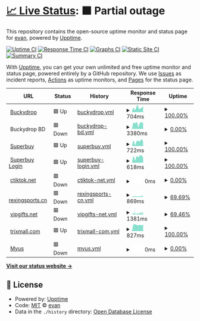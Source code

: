 # [📈 Live Status](https://lanen.github.io): <!--live status--> **🟧 Partial outage**

This repository contains the open-source uptime monitor and status page for [evan](https://lanen.github.io), powered by [Upptime](https://github.com/upptime/upptime).

[![Uptime CI](https://github.com/lanen/bs-site/workflows/Uptime%20CI/badge.svg)](https://github.com/lanen/bs-site/actions?query=workflow%3A%22Uptime+CI%22)
[![Response Time CI](https://github.com/lanen/bs-site/workflows/Response%20Time%20CI/badge.svg)](https://github.com/lanen/bs-site/actions?query=workflow%3A%22Response+Time+CI%22)
[![Graphs CI](https://github.com/lanen/bs-site/workflows/Graphs%20CI/badge.svg)](https://github.com/lanen/bs-site/actions?query=workflow%3A%22Graphs+CI%22)
[![Static Site CI](https://github.com/lanen/bs-site/workflows/Static%20Site%20CI/badge.svg)](https://github.com/lanen/bs-site/actions?query=workflow%3A%22Static+Site+CI%22)
[![Summary CI](https://github.com/lanen/bs-site/workflows/Summary%20CI/badge.svg)](https://github.com/lanen/bs-site/actions?query=workflow%3A%22Summary+CI%22)

With [Upptime](https://upptime.js.org), you can get your own unlimited and free uptime monitor and status page, powered entirely by a GitHub repository. We use [Issues](https://github.com/lanen/bs-site/issues) as incident reports, [Actions](https://github.com/lanen/bs-site/actions) as uptime monitors, and [Pages](https://lanen.github.io) for the status page.

<!--start: status pages-->
<!-- This summary is generated by Upptime (https://github.com/upptime/upptime) -->
<!-- Do not edit this manually, your changes will be overwritten -->
<!-- prettier-ignore -->
| URL | Status | History | Response Time | Uptime |
| --- | ------ | ------- | ------------- | ------ |
| <img alt="" src="https://icons.duckduckgo.com/ip3/www.buckydrop.com.ico" height="13"> [Buckydrop](https://www.buckydrop.com) | 🟩 Up | [buckydrop.yml](https://github.com/lanen/bs-site/commits/HEAD/history/buckydrop.yml) | <details><summary><img alt="Response time graph" src="./graphs/buckydrop/response-time-week.png" height="20"> 704ms</summary><br><a href="https://lanen.github.io/bs-site/history/buckydrop"><img alt="Response time 786" src="https://img.shields.io/endpoint?url=https%3A%2F%2Fraw.githubusercontent.com%2Flanen%2Fbs-site%2FHEAD%2Fapi%2Fbuckydrop%2Fresponse-time.json"></a><br><a href="https://lanen.github.io/bs-site/history/buckydrop"><img alt="24-hour response time 953" src="https://img.shields.io/endpoint?url=https%3A%2F%2Fraw.githubusercontent.com%2Flanen%2Fbs-site%2FHEAD%2Fapi%2Fbuckydrop%2Fresponse-time-day.json"></a><br><a href="https://lanen.github.io/bs-site/history/buckydrop"><img alt="7-day response time 704" src="https://img.shields.io/endpoint?url=https%3A%2F%2Fraw.githubusercontent.com%2Flanen%2Fbs-site%2FHEAD%2Fapi%2Fbuckydrop%2Fresponse-time-week.json"></a><br><a href="https://lanen.github.io/bs-site/history/buckydrop"><img alt="30-day response time 739" src="https://img.shields.io/endpoint?url=https%3A%2F%2Fraw.githubusercontent.com%2Flanen%2Fbs-site%2FHEAD%2Fapi%2Fbuckydrop%2Fresponse-time-month.json"></a><br><a href="https://lanen.github.io/bs-site/history/buckydrop"><img alt="1-year response time 783" src="https://img.shields.io/endpoint?url=https%3A%2F%2Fraw.githubusercontent.com%2Flanen%2Fbs-site%2FHEAD%2Fapi%2Fbuckydrop%2Fresponse-time-year.json"></a></details> | <details><summary><a href="https://lanen.github.io/bs-site/history/buckydrop">100.00%</a></summary><a href="https://lanen.github.io/bs-site/history/buckydrop"><img alt="All-time uptime 99.95%" src="https://img.shields.io/endpoint?url=https%3A%2F%2Fraw.githubusercontent.com%2Flanen%2Fbs-site%2FHEAD%2Fapi%2Fbuckydrop%2Fuptime.json"></a><br><a href="https://lanen.github.io/bs-site/history/buckydrop"><img alt="24-hour uptime 100.00%" src="https://img.shields.io/endpoint?url=https%3A%2F%2Fraw.githubusercontent.com%2Flanen%2Fbs-site%2FHEAD%2Fapi%2Fbuckydrop%2Fuptime-day.json"></a><br><a href="https://lanen.github.io/bs-site/history/buckydrop"><img alt="7-day uptime 100.00%" src="https://img.shields.io/endpoint?url=https%3A%2F%2Fraw.githubusercontent.com%2Flanen%2Fbs-site%2FHEAD%2Fapi%2Fbuckydrop%2Fuptime-week.json"></a><br><a href="https://lanen.github.io/bs-site/history/buckydrop"><img alt="30-day uptime 100.00%" src="https://img.shields.io/endpoint?url=https%3A%2F%2Fraw.githubusercontent.com%2Flanen%2Fbs-site%2FHEAD%2Fapi%2Fbuckydrop%2Fuptime-month.json"></a><br><a href="https://lanen.github.io/bs-site/history/buckydrop"><img alt="1-year uptime 100.00%" src="https://img.shields.io/endpoint?url=https%3A%2F%2Fraw.githubusercontent.com%2Flanen%2Fbs-site%2FHEAD%2Fapi%2Fbuckydrop%2Fuptime-year.json"></a></details>
| <img alt="" src="https://icons.duckduckgo.com/ip3/null.ico" height="13"> Buckydrop BD | 🟥 Down | [buckydrop-bd.yml](https://github.com/lanen/bs-site/commits/HEAD/history/buckydrop-bd.yml) | <details><summary><img alt="Response time graph" src="./graphs/buckydrop-bd/response-time-week.png" height="20"> 3380ms</summary><br><a href="https://lanen.github.io/bs-site/history/buckydrop-bd"><img alt="Response time 3360" src="https://img.shields.io/endpoint?url=https%3A%2F%2Fraw.githubusercontent.com%2Flanen%2Fbs-site%2FHEAD%2Fapi%2Fbuckydrop-bd%2Fresponse-time.json"></a><br><a href="https://lanen.github.io/bs-site/history/buckydrop-bd"><img alt="24-hour response time 3665" src="https://img.shields.io/endpoint?url=https%3A%2F%2Fraw.githubusercontent.com%2Flanen%2Fbs-site%2FHEAD%2Fapi%2Fbuckydrop-bd%2Fresponse-time-day.json"></a><br><a href="https://lanen.github.io/bs-site/history/buckydrop-bd"><img alt="7-day response time 3380" src="https://img.shields.io/endpoint?url=https%3A%2F%2Fraw.githubusercontent.com%2Flanen%2Fbs-site%2FHEAD%2Fapi%2Fbuckydrop-bd%2Fresponse-time-week.json"></a><br><a href="https://lanen.github.io/bs-site/history/buckydrop-bd"><img alt="30-day response time 3770" src="https://img.shields.io/endpoint?url=https%3A%2F%2Fraw.githubusercontent.com%2Flanen%2Fbs-site%2FHEAD%2Fapi%2Fbuckydrop-bd%2Fresponse-time-month.json"></a><br><a href="https://lanen.github.io/bs-site/history/buckydrop-bd"><img alt="1-year response time 4079" src="https://img.shields.io/endpoint?url=https%3A%2F%2Fraw.githubusercontent.com%2Flanen%2Fbs-site%2FHEAD%2Fapi%2Fbuckydrop-bd%2Fresponse-time-year.json"></a></details> | <details><summary><a href="https://lanen.github.io/bs-site/history/buckydrop-bd">0.00%</a></summary><a href="https://lanen.github.io/bs-site/history/buckydrop-bd"><img alt="All-time uptime 39.38%" src="https://img.shields.io/endpoint?url=https%3A%2F%2Fraw.githubusercontent.com%2Flanen%2Fbs-site%2FHEAD%2Fapi%2Fbuckydrop-bd%2Fuptime.json"></a><br><a href="https://lanen.github.io/bs-site/history/buckydrop-bd"><img alt="24-hour uptime 0.00%" src="https://img.shields.io/endpoint?url=https%3A%2F%2Fraw.githubusercontent.com%2Flanen%2Fbs-site%2FHEAD%2Fapi%2Fbuckydrop-bd%2Fuptime-day.json"></a><br><a href="https://lanen.github.io/bs-site/history/buckydrop-bd"><img alt="7-day uptime 0.00%" src="https://img.shields.io/endpoint?url=https%3A%2F%2Fraw.githubusercontent.com%2Flanen%2Fbs-site%2FHEAD%2Fapi%2Fbuckydrop-bd%2Fuptime-week.json"></a><br><a href="https://lanen.github.io/bs-site/history/buckydrop-bd"><img alt="30-day uptime 1.38%" src="https://img.shields.io/endpoint?url=https%3A%2F%2Fraw.githubusercontent.com%2Flanen%2Fbs-site%2FHEAD%2Fapi%2Fbuckydrop-bd%2Fuptime-month.json"></a><br><a href="https://lanen.github.io/bs-site/history/buckydrop-bd"><img alt="1-year uptime 0.00%" src="https://img.shields.io/endpoint?url=https%3A%2F%2Fraw.githubusercontent.com%2Flanen%2Fbs-site%2FHEAD%2Fapi%2Fbuckydrop-bd%2Fuptime-year.json"></a></details>
| <img alt="" src="https://icons.duckduckgo.com/ip3/www.superbuy.com.ico" height="13"> [Superbuy](https://www.superbuy.com) | 🟩 Up | [superbuy.yml](https://github.com/lanen/bs-site/commits/HEAD/history/superbuy.yml) | <details><summary><img alt="Response time graph" src="./graphs/superbuy/response-time-week.png" height="20"> 722ms</summary><br><a href="https://lanen.github.io/bs-site/history/superbuy"><img alt="Response time 693" src="https://img.shields.io/endpoint?url=https%3A%2F%2Fraw.githubusercontent.com%2Flanen%2Fbs-site%2FHEAD%2Fapi%2Fsuperbuy%2Fresponse-time.json"></a><br><a href="https://lanen.github.io/bs-site/history/superbuy"><img alt="24-hour response time 641" src="https://img.shields.io/endpoint?url=https%3A%2F%2Fraw.githubusercontent.com%2Flanen%2Fbs-site%2FHEAD%2Fapi%2Fsuperbuy%2Fresponse-time-day.json"></a><br><a href="https://lanen.github.io/bs-site/history/superbuy"><img alt="7-day response time 722" src="https://img.shields.io/endpoint?url=https%3A%2F%2Fraw.githubusercontent.com%2Flanen%2Fbs-site%2FHEAD%2Fapi%2Fsuperbuy%2Fresponse-time-week.json"></a><br><a href="https://lanen.github.io/bs-site/history/superbuy"><img alt="30-day response time 647" src="https://img.shields.io/endpoint?url=https%3A%2F%2Fraw.githubusercontent.com%2Flanen%2Fbs-site%2FHEAD%2Fapi%2Fsuperbuy%2Fresponse-time-month.json"></a><br><a href="https://lanen.github.io/bs-site/history/superbuy"><img alt="1-year response time 709" src="https://img.shields.io/endpoint?url=https%3A%2F%2Fraw.githubusercontent.com%2Flanen%2Fbs-site%2FHEAD%2Fapi%2Fsuperbuy%2Fresponse-time-year.json"></a></details> | <details><summary><a href="https://lanen.github.io/bs-site/history/superbuy">100.00%</a></summary><a href="https://lanen.github.io/bs-site/history/superbuy"><img alt="All-time uptime 99.98%" src="https://img.shields.io/endpoint?url=https%3A%2F%2Fraw.githubusercontent.com%2Flanen%2Fbs-site%2FHEAD%2Fapi%2Fsuperbuy%2Fuptime.json"></a><br><a href="https://lanen.github.io/bs-site/history/superbuy"><img alt="24-hour uptime 100.00%" src="https://img.shields.io/endpoint?url=https%3A%2F%2Fraw.githubusercontent.com%2Flanen%2Fbs-site%2FHEAD%2Fapi%2Fsuperbuy%2Fuptime-day.json"></a><br><a href="https://lanen.github.io/bs-site/history/superbuy"><img alt="7-day uptime 100.00%" src="https://img.shields.io/endpoint?url=https%3A%2F%2Fraw.githubusercontent.com%2Flanen%2Fbs-site%2FHEAD%2Fapi%2Fsuperbuy%2Fuptime-week.json"></a><br><a href="https://lanen.github.io/bs-site/history/superbuy"><img alt="30-day uptime 100.00%" src="https://img.shields.io/endpoint?url=https%3A%2F%2Fraw.githubusercontent.com%2Flanen%2Fbs-site%2FHEAD%2Fapi%2Fsuperbuy%2Fuptime-month.json"></a><br><a href="https://lanen.github.io/bs-site/history/superbuy"><img alt="1-year uptime 100.00%" src="https://img.shields.io/endpoint?url=https%3A%2F%2Fraw.githubusercontent.com%2Flanen%2Fbs-site%2FHEAD%2Fapi%2Fsuperbuy%2Fuptime-year.json"></a></details>
| <img alt="" src="https://icons.duckduckgo.com/ip3/login.superbuy.com.ico" height="13"> [Superbuy Login](https://login.superbuy.com) | 🟩 Up | [superbuy-login.yml](https://github.com/lanen/bs-site/commits/HEAD/history/superbuy-login.yml) | <details><summary><img alt="Response time graph" src="./graphs/superbuy-login/response-time-week.png" height="20"> 618ms</summary><br><a href="https://lanen.github.io/bs-site/history/superbuy-login"><img alt="Response time 797" src="https://img.shields.io/endpoint?url=https%3A%2F%2Fraw.githubusercontent.com%2Flanen%2Fbs-site%2FHEAD%2Fapi%2Fsuperbuy-login%2Fresponse-time.json"></a><br><a href="https://lanen.github.io/bs-site/history/superbuy-login"><img alt="24-hour response time 543" src="https://img.shields.io/endpoint?url=https%3A%2F%2Fraw.githubusercontent.com%2Flanen%2Fbs-site%2FHEAD%2Fapi%2Fsuperbuy-login%2Fresponse-time-day.json"></a><br><a href="https://lanen.github.io/bs-site/history/superbuy-login"><img alt="7-day response time 618" src="https://img.shields.io/endpoint?url=https%3A%2F%2Fraw.githubusercontent.com%2Flanen%2Fbs-site%2FHEAD%2Fapi%2Fsuperbuy-login%2Fresponse-time-week.json"></a><br><a href="https://lanen.github.io/bs-site/history/superbuy-login"><img alt="30-day response time 612" src="https://img.shields.io/endpoint?url=https%3A%2F%2Fraw.githubusercontent.com%2Flanen%2Fbs-site%2FHEAD%2Fapi%2Fsuperbuy-login%2Fresponse-time-month.json"></a><br><a href="https://lanen.github.io/bs-site/history/superbuy-login"><img alt="1-year response time 743" src="https://img.shields.io/endpoint?url=https%3A%2F%2Fraw.githubusercontent.com%2Flanen%2Fbs-site%2FHEAD%2Fapi%2Fsuperbuy-login%2Fresponse-time-year.json"></a></details> | <details><summary><a href="https://lanen.github.io/bs-site/history/superbuy-login">100.00%</a></summary><a href="https://lanen.github.io/bs-site/history/superbuy-login"><img alt="All-time uptime 99.90%" src="https://img.shields.io/endpoint?url=https%3A%2F%2Fraw.githubusercontent.com%2Flanen%2Fbs-site%2FHEAD%2Fapi%2Fsuperbuy-login%2Fuptime.json"></a><br><a href="https://lanen.github.io/bs-site/history/superbuy-login"><img alt="24-hour uptime 100.00%" src="https://img.shields.io/endpoint?url=https%3A%2F%2Fraw.githubusercontent.com%2Flanen%2Fbs-site%2FHEAD%2Fapi%2Fsuperbuy-login%2Fuptime-day.json"></a><br><a href="https://lanen.github.io/bs-site/history/superbuy-login"><img alt="7-day uptime 100.00%" src="https://img.shields.io/endpoint?url=https%3A%2F%2Fraw.githubusercontent.com%2Flanen%2Fbs-site%2FHEAD%2Fapi%2Fsuperbuy-login%2Fuptime-week.json"></a><br><a href="https://lanen.github.io/bs-site/history/superbuy-login"><img alt="30-day uptime 100.00%" src="https://img.shields.io/endpoint?url=https%3A%2F%2Fraw.githubusercontent.com%2Flanen%2Fbs-site%2FHEAD%2Fapi%2Fsuperbuy-login%2Fuptime-month.json"></a><br><a href="https://lanen.github.io/bs-site/history/superbuy-login"><img alt="1-year uptime 100.00%" src="https://img.shields.io/endpoint?url=https%3A%2F%2Fraw.githubusercontent.com%2Flanen%2Fbs-site%2FHEAD%2Fapi%2Fsuperbuy-login%2Fuptime-year.json"></a></details>
| <img alt="" src="https://icons.duckduckgo.com/ip3/www.ctiktok.net.ico" height="13"> [ctiktok.net](https://www.ctiktok.net) | 🟥 Down | [ctiktok-net.yml](https://github.com/lanen/bs-site/commits/HEAD/history/ctiktok-net.yml) | <details><summary><img alt="Response time graph" src="./graphs/ctiktok-net/response-time-week.png" height="20"> 0ms</summary><br><a href="https://lanen.github.io/bs-site/history/ctiktok-net"><img alt="Response time 0" src="https://img.shields.io/endpoint?url=https%3A%2F%2Fraw.githubusercontent.com%2Flanen%2Fbs-site%2FHEAD%2Fapi%2Fctiktok-net%2Fresponse-time.json"></a><br><a href="https://lanen.github.io/bs-site/history/ctiktok-net"><img alt="24-hour response time 0" src="https://img.shields.io/endpoint?url=https%3A%2F%2Fraw.githubusercontent.com%2Flanen%2Fbs-site%2FHEAD%2Fapi%2Fctiktok-net%2Fresponse-time-day.json"></a><br><a href="https://lanen.github.io/bs-site/history/ctiktok-net"><img alt="7-day response time 0" src="https://img.shields.io/endpoint?url=https%3A%2F%2Fraw.githubusercontent.com%2Flanen%2Fbs-site%2FHEAD%2Fapi%2Fctiktok-net%2Fresponse-time-week.json"></a><br><a href="https://lanen.github.io/bs-site/history/ctiktok-net"><img alt="30-day response time 0" src="https://img.shields.io/endpoint?url=https%3A%2F%2Fraw.githubusercontent.com%2Flanen%2Fbs-site%2FHEAD%2Fapi%2Fctiktok-net%2Fresponse-time-month.json"></a><br><a href="https://lanen.github.io/bs-site/history/ctiktok-net"><img alt="1-year response time 0" src="https://img.shields.io/endpoint?url=https%3A%2F%2Fraw.githubusercontent.com%2Flanen%2Fbs-site%2FHEAD%2Fapi%2Fctiktok-net%2Fresponse-time-year.json"></a></details> | <details><summary><a href="https://lanen.github.io/bs-site/history/ctiktok-net">0.00%</a></summary><a href="https://lanen.github.io/bs-site/history/ctiktok-net"><img alt="All-time uptime 25.61%" src="https://img.shields.io/endpoint?url=https%3A%2F%2Fraw.githubusercontent.com%2Flanen%2Fbs-site%2FHEAD%2Fapi%2Fctiktok-net%2Fuptime.json"></a><br><a href="https://lanen.github.io/bs-site/history/ctiktok-net"><img alt="24-hour uptime 0.00%" src="https://img.shields.io/endpoint?url=https%3A%2F%2Fraw.githubusercontent.com%2Flanen%2Fbs-site%2FHEAD%2Fapi%2Fctiktok-net%2Fuptime-day.json"></a><br><a href="https://lanen.github.io/bs-site/history/ctiktok-net"><img alt="7-day uptime 0.00%" src="https://img.shields.io/endpoint?url=https%3A%2F%2Fraw.githubusercontent.com%2Flanen%2Fbs-site%2FHEAD%2Fapi%2Fctiktok-net%2Fuptime-week.json"></a><br><a href="https://lanen.github.io/bs-site/history/ctiktok-net"><img alt="30-day uptime 1.38%" src="https://img.shields.io/endpoint?url=https%3A%2F%2Fraw.githubusercontent.com%2Flanen%2Fbs-site%2FHEAD%2Fapi%2Fctiktok-net%2Fuptime-month.json"></a><br><a href="https://lanen.github.io/bs-site/history/ctiktok-net"><img alt="1-year uptime 0.00%" src="https://img.shields.io/endpoint?url=https%3A%2F%2Fraw.githubusercontent.com%2Flanen%2Fbs-site%2FHEAD%2Fapi%2Fctiktok-net%2Fuptime-year.json"></a></details>
| <img alt="" src="https://icons.duckduckgo.com/ip3/www.rexingsports.cn.ico" height="13"> [rexingsports.cn](https://www.rexingsports.cn) | 🟥 Down | [rexingsports-cn.yml](https://github.com/lanen/bs-site/commits/HEAD/history/rexingsports-cn.yml) | <details><summary><img alt="Response time graph" src="./graphs/rexingsports-cn/response-time-week.png" height="20"> 869ms</summary><br><a href="https://lanen.github.io/bs-site/history/rexingsports-cn"><img alt="Response time 976" src="https://img.shields.io/endpoint?url=https%3A%2F%2Fraw.githubusercontent.com%2Flanen%2Fbs-site%2FHEAD%2Fapi%2Frexingsports-cn%2Fresponse-time.json"></a><br><a href="https://lanen.github.io/bs-site/history/rexingsports-cn"><img alt="24-hour response time 990" src="https://img.shields.io/endpoint?url=https%3A%2F%2Fraw.githubusercontent.com%2Flanen%2Fbs-site%2FHEAD%2Fapi%2Frexingsports-cn%2Fresponse-time-day.json"></a><br><a href="https://lanen.github.io/bs-site/history/rexingsports-cn"><img alt="7-day response time 869" src="https://img.shields.io/endpoint?url=https%3A%2F%2Fraw.githubusercontent.com%2Flanen%2Fbs-site%2FHEAD%2Fapi%2Frexingsports-cn%2Fresponse-time-week.json"></a><br><a href="https://lanen.github.io/bs-site/history/rexingsports-cn"><img alt="30-day response time 913" src="https://img.shields.io/endpoint?url=https%3A%2F%2Fraw.githubusercontent.com%2Flanen%2Fbs-site%2FHEAD%2Fapi%2Frexingsports-cn%2Fresponse-time-month.json"></a><br><a href="https://lanen.github.io/bs-site/history/rexingsports-cn"><img alt="1-year response time 956" src="https://img.shields.io/endpoint?url=https%3A%2F%2Fraw.githubusercontent.com%2Flanen%2Fbs-site%2FHEAD%2Fapi%2Frexingsports-cn%2Fresponse-time-year.json"></a></details> | <details><summary><a href="https://lanen.github.io/bs-site/history/rexingsports-cn">69.69%</a></summary><a href="https://lanen.github.io/bs-site/history/rexingsports-cn"><img alt="All-time uptime 99.69%" src="https://img.shields.io/endpoint?url=https%3A%2F%2Fraw.githubusercontent.com%2Flanen%2Fbs-site%2FHEAD%2Fapi%2Frexingsports-cn%2Fuptime.json"></a><br><a href="https://lanen.github.io/bs-site/history/rexingsports-cn"><img alt="24-hour uptime 27.86%" src="https://img.shields.io/endpoint?url=https%3A%2F%2Fraw.githubusercontent.com%2Flanen%2Fbs-site%2FHEAD%2Fapi%2Frexingsports-cn%2Fuptime-day.json"></a><br><a href="https://lanen.github.io/bs-site/history/rexingsports-cn"><img alt="7-day uptime 69.69%" src="https://img.shields.io/endpoint?url=https%3A%2F%2Fraw.githubusercontent.com%2Flanen%2Fbs-site%2FHEAD%2Fapi%2Frexingsports-cn%2Fuptime-week.json"></a><br><a href="https://lanen.github.io/bs-site/history/rexingsports-cn"><img alt="30-day uptime 93.02%" src="https://img.shields.io/endpoint?url=https%3A%2F%2Fraw.githubusercontent.com%2Flanen%2Fbs-site%2FHEAD%2Fapi%2Frexingsports-cn%2Fuptime-month.json"></a><br><a href="https://lanen.github.io/bs-site/history/rexingsports-cn"><img alt="1-year uptime 99.42%" src="https://img.shields.io/endpoint?url=https%3A%2F%2Fraw.githubusercontent.com%2Flanen%2Fbs-site%2FHEAD%2Fapi%2Frexingsports-cn%2Fuptime-year.json"></a></details>
| <img alt="" src="https://icons.duckduckgo.com/ip3/vipgifts.net.ico" height="13"> [vipgifts.net](https://vipgifts.net) | 🟥 Down | [vipgifts-net.yml](https://github.com/lanen/bs-site/commits/HEAD/history/vipgifts-net.yml) | <details><summary><img alt="Response time graph" src="./graphs/vipgifts-net/response-time-week.png" height="20"> 1381ms</summary><br><a href="https://lanen.github.io/bs-site/history/vipgifts-net"><img alt="Response time 1354" src="https://img.shields.io/endpoint?url=https%3A%2F%2Fraw.githubusercontent.com%2Flanen%2Fbs-site%2FHEAD%2Fapi%2Fvipgifts-net%2Fresponse-time.json"></a><br><a href="https://lanen.github.io/bs-site/history/vipgifts-net"><img alt="24-hour response time 1927" src="https://img.shields.io/endpoint?url=https%3A%2F%2Fraw.githubusercontent.com%2Flanen%2Fbs-site%2FHEAD%2Fapi%2Fvipgifts-net%2Fresponse-time-day.json"></a><br><a href="https://lanen.github.io/bs-site/history/vipgifts-net"><img alt="7-day response time 1381" src="https://img.shields.io/endpoint?url=https%3A%2F%2Fraw.githubusercontent.com%2Flanen%2Fbs-site%2FHEAD%2Fapi%2Fvipgifts-net%2Fresponse-time-week.json"></a><br><a href="https://lanen.github.io/bs-site/history/vipgifts-net"><img alt="30-day response time 1106" src="https://img.shields.io/endpoint?url=https%3A%2F%2Fraw.githubusercontent.com%2Flanen%2Fbs-site%2FHEAD%2Fapi%2Fvipgifts-net%2Fresponse-time-month.json"></a><br><a href="https://lanen.github.io/bs-site/history/vipgifts-net"><img alt="1-year response time 1351" src="https://img.shields.io/endpoint?url=https%3A%2F%2Fraw.githubusercontent.com%2Flanen%2Fbs-site%2FHEAD%2Fapi%2Fvipgifts-net%2Fresponse-time-year.json"></a></details> | <details><summary><a href="https://lanen.github.io/bs-site/history/vipgifts-net">69.46%</a></summary><a href="https://lanen.github.io/bs-site/history/vipgifts-net"><img alt="All-time uptime 99.69%" src="https://img.shields.io/endpoint?url=https%3A%2F%2Fraw.githubusercontent.com%2Flanen%2Fbs-site%2FHEAD%2Fapi%2Fvipgifts-net%2Fuptime.json"></a><br><a href="https://lanen.github.io/bs-site/history/vipgifts-net"><img alt="24-hour uptime 27.86%" src="https://img.shields.io/endpoint?url=https%3A%2F%2Fraw.githubusercontent.com%2Flanen%2Fbs-site%2FHEAD%2Fapi%2Fvipgifts-net%2Fuptime-day.json"></a><br><a href="https://lanen.github.io/bs-site/history/vipgifts-net"><img alt="7-day uptime 69.46%" src="https://img.shields.io/endpoint?url=https%3A%2F%2Fraw.githubusercontent.com%2Flanen%2Fbs-site%2FHEAD%2Fapi%2Fvipgifts-net%2Fuptime-week.json"></a><br><a href="https://lanen.github.io/bs-site/history/vipgifts-net"><img alt="30-day uptime 92.97%" src="https://img.shields.io/endpoint?url=https%3A%2F%2Fraw.githubusercontent.com%2Flanen%2Fbs-site%2FHEAD%2Fapi%2Fvipgifts-net%2Fuptime-month.json"></a><br><a href="https://lanen.github.io/bs-site/history/vipgifts-net"><img alt="1-year uptime 99.41%" src="https://img.shields.io/endpoint?url=https%3A%2F%2Fraw.githubusercontent.com%2Flanen%2Fbs-site%2FHEAD%2Fapi%2Fvipgifts-net%2Fuptime-year.json"></a></details>
| <img alt="" src="https://icons.duckduckgo.com/ip3/www.trixmall.com.ico" height="13"> [trixmall.com](https://www.trixmall.com/) | 🟩 Up | [trixmall-com.yml](https://github.com/lanen/bs-site/commits/HEAD/history/trixmall-com.yml) | <details><summary><img alt="Response time graph" src="./graphs/trixmall-com/response-time-week.png" height="20"> 827ms</summary><br><a href="https://lanen.github.io/bs-site/history/trixmall-com"><img alt="Response time 928" src="https://img.shields.io/endpoint?url=https%3A%2F%2Fraw.githubusercontent.com%2Flanen%2Fbs-site%2FHEAD%2Fapi%2Ftrixmall-com%2Fresponse-time.json"></a><br><a href="https://lanen.github.io/bs-site/history/trixmall-com"><img alt="24-hour response time 839" src="https://img.shields.io/endpoint?url=https%3A%2F%2Fraw.githubusercontent.com%2Flanen%2Fbs-site%2FHEAD%2Fapi%2Ftrixmall-com%2Fresponse-time-day.json"></a><br><a href="https://lanen.github.io/bs-site/history/trixmall-com"><img alt="7-day response time 827" src="https://img.shields.io/endpoint?url=https%3A%2F%2Fraw.githubusercontent.com%2Flanen%2Fbs-site%2FHEAD%2Fapi%2Ftrixmall-com%2Fresponse-time-week.json"></a><br><a href="https://lanen.github.io/bs-site/history/trixmall-com"><img alt="30-day response time 841" src="https://img.shields.io/endpoint?url=https%3A%2F%2Fraw.githubusercontent.com%2Flanen%2Fbs-site%2FHEAD%2Fapi%2Ftrixmall-com%2Fresponse-time-month.json"></a><br><a href="https://lanen.github.io/bs-site/history/trixmall-com"><img alt="1-year response time 899" src="https://img.shields.io/endpoint?url=https%3A%2F%2Fraw.githubusercontent.com%2Flanen%2Fbs-site%2FHEAD%2Fapi%2Ftrixmall-com%2Fresponse-time-year.json"></a></details> | <details><summary><a href="https://lanen.github.io/bs-site/history/trixmall-com">100.00%</a></summary><a href="https://lanen.github.io/bs-site/history/trixmall-com"><img alt="All-time uptime 99.53%" src="https://img.shields.io/endpoint?url=https%3A%2F%2Fraw.githubusercontent.com%2Flanen%2Fbs-site%2FHEAD%2Fapi%2Ftrixmall-com%2Fuptime.json"></a><br><a href="https://lanen.github.io/bs-site/history/trixmall-com"><img alt="24-hour uptime 100.00%" src="https://img.shields.io/endpoint?url=https%3A%2F%2Fraw.githubusercontent.com%2Flanen%2Fbs-site%2FHEAD%2Fapi%2Ftrixmall-com%2Fuptime-day.json"></a><br><a href="https://lanen.github.io/bs-site/history/trixmall-com"><img alt="7-day uptime 100.00%" src="https://img.shields.io/endpoint?url=https%3A%2F%2Fraw.githubusercontent.com%2Flanen%2Fbs-site%2FHEAD%2Fapi%2Ftrixmall-com%2Fuptime-week.json"></a><br><a href="https://lanen.github.io/bs-site/history/trixmall-com"><img alt="30-day uptime 100.00%" src="https://img.shields.io/endpoint?url=https%3A%2F%2Fraw.githubusercontent.com%2Flanen%2Fbs-site%2FHEAD%2Fapi%2Ftrixmall-com%2Fuptime-month.json"></a><br><a href="https://lanen.github.io/bs-site/history/trixmall-com"><img alt="1-year uptime 99.12%" src="https://img.shields.io/endpoint?url=https%3A%2F%2Fraw.githubusercontent.com%2Flanen%2Fbs-site%2FHEAD%2Fapi%2Ftrixmall-com%2Fuptime-year.json"></a></details>
| <img alt="" src="https://icons.duckduckgo.com/ip3/chinamarketplace.myus.com.ico" height="13"> [Myus](https://chinamarketplace.myus.com) | 🟥 Down | [myus.yml](https://github.com/lanen/bs-site/commits/HEAD/history/myus.yml) | <details><summary><img alt="Response time graph" src="./graphs/myus/response-time-week.png" height="20"> 0ms</summary><br><a href="https://lanen.github.io/bs-site/history/myus"><img alt="Response time 1033" src="https://img.shields.io/endpoint?url=https%3A%2F%2Fraw.githubusercontent.com%2Flanen%2Fbs-site%2FHEAD%2Fapi%2Fmyus%2Fresponse-time.json"></a><br><a href="https://lanen.github.io/bs-site/history/myus"><img alt="24-hour response time 0" src="https://img.shields.io/endpoint?url=https%3A%2F%2Fraw.githubusercontent.com%2Flanen%2Fbs-site%2FHEAD%2Fapi%2Fmyus%2Fresponse-time-day.json"></a><br><a href="https://lanen.github.io/bs-site/history/myus"><img alt="7-day response time 0" src="https://img.shields.io/endpoint?url=https%3A%2F%2Fraw.githubusercontent.com%2Flanen%2Fbs-site%2FHEAD%2Fapi%2Fmyus%2Fresponse-time-week.json"></a><br><a href="https://lanen.github.io/bs-site/history/myus"><img alt="30-day response time 0" src="https://img.shields.io/endpoint?url=https%3A%2F%2Fraw.githubusercontent.com%2Flanen%2Fbs-site%2FHEAD%2Fapi%2Fmyus%2Fresponse-time-month.json"></a><br><a href="https://lanen.github.io/bs-site/history/myus"><img alt="1-year response time 737" src="https://img.shields.io/endpoint?url=https%3A%2F%2Fraw.githubusercontent.com%2Flanen%2Fbs-site%2FHEAD%2Fapi%2Fmyus%2Fresponse-time-year.json"></a></details> | <details><summary><a href="https://lanen.github.io/bs-site/history/myus">0.00%</a></summary><a href="https://lanen.github.io/bs-site/history/myus"><img alt="All-time uptime 40.94%" src="https://img.shields.io/endpoint?url=https%3A%2F%2Fraw.githubusercontent.com%2Flanen%2Fbs-site%2FHEAD%2Fapi%2Fmyus%2Fuptime.json"></a><br><a href="https://lanen.github.io/bs-site/history/myus"><img alt="24-hour uptime 0.00%" src="https://img.shields.io/endpoint?url=https%3A%2F%2Fraw.githubusercontent.com%2Flanen%2Fbs-site%2FHEAD%2Fapi%2Fmyus%2Fuptime-day.json"></a><br><a href="https://lanen.github.io/bs-site/history/myus"><img alt="7-day uptime 0.00%" src="https://img.shields.io/endpoint?url=https%3A%2F%2Fraw.githubusercontent.com%2Flanen%2Fbs-site%2FHEAD%2Fapi%2Fmyus%2Fuptime-week.json"></a><br><a href="https://lanen.github.io/bs-site/history/myus"><img alt="30-day uptime 1.38%" src="https://img.shields.io/endpoint?url=https%3A%2F%2Fraw.githubusercontent.com%2Flanen%2Fbs-site%2FHEAD%2Fapi%2Fmyus%2Fuptime-month.json"></a><br><a href="https://lanen.github.io/bs-site/history/myus"><img alt="1-year uptime 0.00%" src="https://img.shields.io/endpoint?url=https%3A%2F%2Fraw.githubusercontent.com%2Flanen%2Fbs-site%2FHEAD%2Fapi%2Fmyus%2Fuptime-year.json"></a></details>

<!--end: status pages-->

[**Visit our status website →**](https://lanen.github.io)

## 📄 License

- Powered by: [Upptime](https://github.com/upptime/upptime)
- Code: [MIT](./LICENSE) © [evan](https://lanen.github.io)
- Data in the `./history` directory: [Open Database License](https://opendatacommons.org/licenses/odbl/1-0/)
